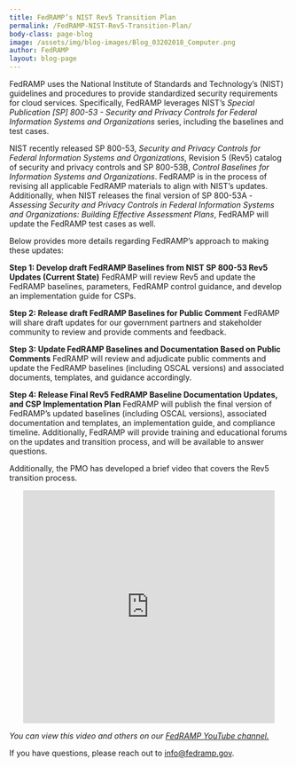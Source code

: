 ```yaml
---
title: FedRAMP’s NIST Rev5 Transition Plan
permalink: /FedRAMP-NIST-Rev5-Transition-Plan/
body-class: page-blog
image: /assets/img/blog-images/Blog_03202018_Computer.png
author: FedRAMP
layout: blog-page
---
```


FedRAMP uses the National Institute of Standards and Technology’s (NIST) guidelines and procedures to provide standardized security requirements for cloud services. Specifically, FedRAMP leverages NIST’s <i>Special Publication [SP] 800-53 - Security and Privacy Controls for Federal Information Systems and Organizations</i> series, including the baselines and test cases.

NIST recently released SP 800-53, <i>Security and Privacy Controls for Federal Information Systems and Organizations</i>, Revision 5 (Rev5) catalog of security and privacy controls and SP 800-53B, <i>Control Baselines for Information Systems and Organizations</i>. FedRAMP is in the process of revising all applicable FedRAMP materials to align with NIST’s updates. Additionally, when NIST releases the final version of SP 800-53A - <i>Assessing Security and Privacy Controls in Federal Information Systems and Organizations: Building Effective Assessment Plans</i>, FedRAMP will update the FedRAMP test cases as well.

Below provides more details regarding FedRAMP’s approach to making these updates:

<b>Step 1: Develop draft FedRAMP Baselines from NIST SP 800-53 Rev5 Updates (Current State)</b>
FedRAMP will review Rev5 and update the FedRAMP baselines, parameters, FedRAMP control guidance, and develop an implementation guide for CSPs.

<b>Step 2: Release draft FedRAMP Baselines for Public Comment</b>
FedRAMP will share draft updates for our government partners and stakeholder community to review and provide comments and feedback. 

<b>Step 3: Update FedRAMP Baselines and Documentation Based on Public Comments</b>
FedRAMP will review and adjudicate public comments and update the FedRAMP baselines (including OSCAL versions) and associated documents, templates, and guidance accordingly. 

<b>Step 4: Release Final Rev5 FedRAMP Baseline Documentation Updates, and CSP Implementation Plan</b>
FedRAMP will publish the final version of FedRAMP’s updated baselines (including OSCAL versions), associated documentation and templates, an implementation guide, and compliance timeline. Additionally, FedRAMP will provide training and educational forums on the updates and transition process, and will be available to answer questions. 

Additionally, the PMO has developed a brief video that covers the Rev5 transition process. 


<div class="video-responsive">
<iframe width="560" height="420" style="width:  90%; margin-left: 5%;" src="https://www.youtube.com/embed/MwzkJ1EEAVY" frameborder="0" allow="accelerometer; autoplay; encrypted-media; gyroscope; picture-in-picture" allowfullscreen></iframe>
</div>

*You can view this video and others on our <a href="www.youtube.com/fedramp">FedRAMP YouTube channel.</a>*

If you have questions, please reach out to <a href="mailto:info@fedramp.gov">info@fedramp.gov</a>.





